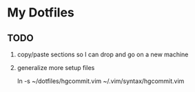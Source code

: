 # My Dotfiles

## TODO

1. copy/paste sections so I can drop and go on a new machine
2. generalize more setup files

    ln -s ~/dotfiles/hgcommit.vim ~/.vim/syntax/hgcommit.vim
